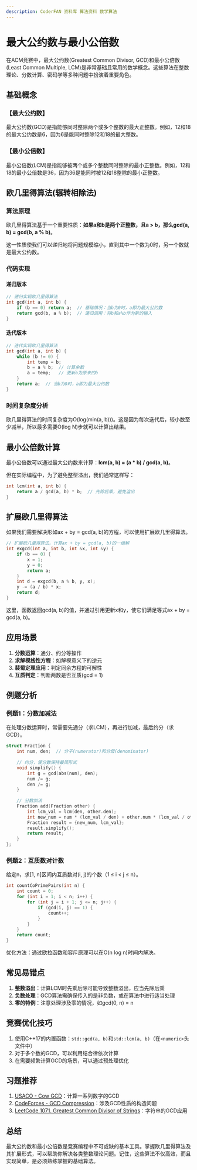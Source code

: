 ```yaml
---
description: CoderFAN 资料库 算法资料 数学算法
---
```


# 最大公约数与最小公倍数

在ACM竞赛中，最大公约数(Greatest Common Divisor, GCD)和最小公倍数(Least Common Multiple, LCM)是非常基础且常用的数学概念。这些算法在整数理论、分数计算、密码学等多种问题中扮演着重要角色。

## 基础概念

### 【最大公约数】

最大公约数(GCD)是指能够同时整除两个或多个整数的最大正整数。例如，12和18的最大公约数是6，因为6是能同时整除12和18的最大整数。

### 【最小公倍数】

最小公倍数(LCM)是指能够被两个或多个整数同时整除的最小正整数。例如，12和18的最小公倍数是36，因为36是能同时被12和18整除的最小正整数。

## 欧几里得算法(辗转相除法)

### 算法原理

欧几里得算法基于一个重要性质：**如果a和b是两个正整数，且a > b，那么gcd(a, b) = gcd(b, a % b)**。

这一性质使我们可以递归地将问题规模缩小，直到其中一个数为0时，另一个数就是最大公约数。

### 代码实现

#### 递归版本
```cpp
// 递归实现欧几里得算法
int gcd(int a, int b) {
    if (b == 0) return a;  // 基础情况：当b为0时，a即为最大公约数
    return gcd(b, a % b);  // 递归调用：将b和a%b作为新的输入
}
```

#### 迭代版本
```cpp
// 迭代实现欧几里得算法
int gcd(int a, int b) {
    while (b != 0) {
        int temp = b;
        b = a % b;  // 计算余数
        a = temp;   // 更新a为原来的b
    }
    return a;  // 当b为0时，a即为最大公约数
}
```

### 时间复杂度分析

欧几里得算法的时间复杂度为O(log(min(a, b)))。这是因为每次迭代后，较小数至少减半，所以最多需要O(log N)步就可以计算出结果。

## 最小公倍数计算

最小公倍数可以通过最大公约数来计算：**lcm(a, b) = (a * b) / gcd(a, b)**。

但在实际编程中，为了避免整型溢出，我们通常这样写：

```cpp
int lcm(int a, int b) {
    return a / gcd(a, b) * b;  // 先除后乘，避免溢出
}
```

## 扩展欧几里得算法

如果我们需要解决形如ax + by = gcd(a, b)的方程，可以使用扩展欧几里得算法。

```cpp
// 扩展欧几里得算法，计算ax + by = gcd(a, b)的一组解
int exgcd(int a, int b, int &x, int &y) {
    if (b == 0) {
        x = 1;
        y = 0;
        return a;
    }
    int d = exgcd(b, a % b, y, x);
    y -= (a / b) * x;
    return d;
}
```

这里，函数返回gcd(a, b)的值，并通过引用更新x和y，使它们满足等式ax + by = gcd(a, b)。

## 应用场景

1. **分数运算**：通分、约分等操作
2. **求解模线性方程**：如解模意义下的逆元
3. **裴蜀定理应用**：判定同余方程的可解性
4. **互质判定**：判断两数是否互质(gcd = 1)

## 例题分析

### 例题1：分数加减法

在处理分数运算时，常需要先通分（求LCM），再进行加减，最后约分（求GCD）。

```cpp
struct Fraction {
    int num, den;  // 分子(numerator)和分母(denominator)
    
    // 约分，使分数保持最简形式
    void simplify() {
        int g = gcd(abs(num), den);
        num /= g;
        den /= g;
    }
    
    // 分数加法
    Fraction add(Fraction other) {
        int lcm_val = lcm(den, other.den);
        int new_num = num * (lcm_val / den) + other.num * (lcm_val / other.den);
        Fraction result = {new_num, lcm_val};
        result.simplify();
        return result;
    }
};
```

### 例题2：互质数对计数

给定n，求[1, n]区间内互质数对(i, j)的个数（1 ≤ i < j ≤ n）。

```cpp
int countCoPrimePairs(int n) {
    int count = 0;
    for (int i = 1; i < n; i++) {
        for (int j = i + 1; j <= n; j++) {
            if (gcd(i, j) == 1) {
                count++;
            }
        }
    }
    return count;
}
```

优化方法：通过欧拉函数和容斥原理可以在O(n log n)时间内解决。

## 常见易错点

1. **整数溢出**：计算LCM时先乘后除可能导致整数溢出，应当先除后乘
2. **负数处理**：GCD算法需确保传入的是非负数，或在算法中进行适当处理
3. **零的特例**：注意处理涉及零的情况，如gcd(0, n) = n

## 竞赛优化技巧

1. 使用C++17的内置函数：`std::gcd(a, b)`和`std::lcm(a, b)`（在`<numeric>`头文件中）
2. 对于多个数的GCD，可以利用结合律依次计算
3. 在需要频繁计算GCD的场景，可以通过预处理优化

## 习题推荐

1. [USACO - Cow GCD](http://www.usaco.org/index.php)：计算一系列数字的GCD
2. [CodeForces - GCD Compression](https://codeforces.com/problemset/problem/1370/B)：涉及GCD性质的构造问题
3. [LeetCode 1071. Greatest Common Divisor of Strings](https://leetcode.com/problems/greatest-common-divisor-of-strings/)：字符串的GCD应用

## 总结

最大公约数和最小公倍数是竞赛编程中不可或缺的基本工具。掌握欧几里得算法及其扩展形式，可以帮助你解决各类整数理论问题。记住，这些算法不仅高效，而且实现简单，是必须熟练掌握的基础算法。
